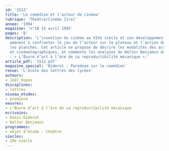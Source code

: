 ```yaml
---
id: '1512'
title: 'Le comédien et l’acteur de cinéma'
rubrique: 'Théâtre/Cinéma [1re]'
annee: '1994'
magazine: 'n°10 15 avril 1995'
pages: '8'
description: 'L’invention du cinéma au XIXe siècle et son développement historique
  amènent à confronter le jeu de l’acteur sur le plateau et l’action du comédien sur
  les planches. Cet article se propose de décrire les modalités des actions théâtrales
  et cinématographiques, et commente les analyses de Walter Benjamin dans son essai
  : « L’Œuvre d’art à l’ère de sa reproductibilité mécanique ».'
article_pdf: '1512.pdf'
magazine_special: 'Diderot : Paradoxe sur le comédien'
revue: 'L’école des lettres des lycées'
auteurs:
- Joël Dupas
disciplines:
- lettres
niveau_etudes:
- première
oeuvres:
- L’Œuvre d’art à l’ère de sa reproductibilité mécanique
ecrivains:
- Denis Diderot
- Walter Benjamin
programmes:
- objet d’étude - théâtre
siecles:
- 20e siècle
---
```


